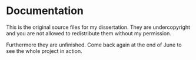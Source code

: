 Documentation
=============

This is the original source files for my dissertation. They are undercopyright and you are not allowed to redistribute them without my permission.

Furthermore they are unfinished. Come back again at the end of June to see the whole project in action.
